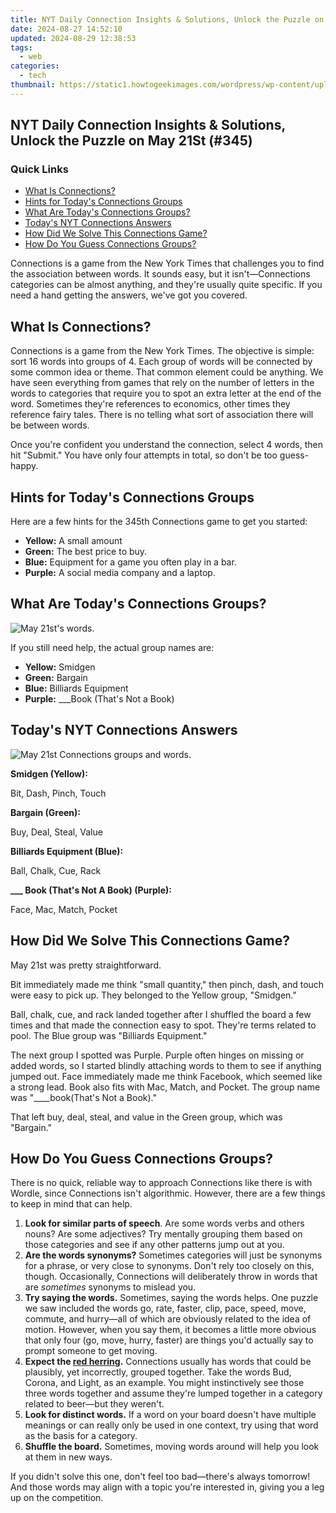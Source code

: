 ```yaml
---
title: NYT Daily Connection Insights & Solutions, Unlock the Puzzle on May 21St (#345)
date: 2024-08-27 14:52:10
updated: 2024-08-29 12:38:53
tags:
  - web
categories:
  - tech
thumbnail: https://static1.howtogeekimages.com/wordpress/wp-content/uploads/2024/03/connections.jpg
---
```


## NYT Daily Connection Insights & Solutions, Unlock the Puzzle on May 21St (#345)

### Quick Links

* [What Is Connections?](https://vimeo-videos.techidaily.com/updated-2024-approved-quick-tips-to-produce-quality-thumbnails-fast/)
* [Hints for Today's Connections Groups](https://eaxpv-info.techidaily.com/updated-2024-approved-from-unconfident-to-impactful-embracing-youtube-blogging/)
* [What Are Today's Connections Groups?](https://instagram-video-recordings.techidaily.com/adaptive-sharing-techniques-for-igtv-on-fb/)
* [Today's NYT Connections Answers](https://facebook-videos.techidaily.com/new-2024-approved-save-fb-pages-with-a-click-top-8-tools-available-online-and-free/)
* [How Did We Solve This Connections Game?](https://video-capture.techidaily.com/new-seamless-film-documentation-on-windowsmacos-and-ios-gadgets-for-2024/)
* [How Do You Guess Connections Groups?](https://howto.techidaily.com/9-solutions-to-fix-process-system-isnt-responding-error-on-honor-x8b-drfone-by-drfone-fix-android-problems-fix-android-problems/)

 Connections is a game from the New York Times that challenges you to find the association between words. It sounds easy, but it isn't—Connections categories can be almost anything, and they're usually quite specific. If you need a hand getting the answers, we've got you covered.

##  What Is Connections?

 Connections is a game from the New York Times. The objective is simple: sort 16 words into groups of 4\. Each group of words will be connected by some common idea or theme. That common element could be anything. We have seen everything from games that rely on the number of letters in the words to categories that require you to spot an extra letter at the end of the word. Sometimes they're references to economics, other times they reference fairy tales. There is no telling what sort of association there will be between words.

 Once you're confident you understand the connection, select 4 words, then hit "Submit." You have only four attempts in total, so don't be too guess-happy.

##  Hints for Today's Connections Groups

 Here are a few hints for the 345th Connections game to get you started:

* **Yellow:** A small amount
* **Green:** The best price to buy.
* **Blue:** Equipment for a game you often play in a bar.
* **Purple:** A social media company and a laptop.

##  What Are Today's Connections Groups?

![May 21st's words.](https://static1.howtogeekimages.com/wordpress/wp-content/uploads/2024/05/may-21st-connections.png) 

 If you still need help, the actual group names are:

* **Yellow:** Smidgen
* **Green:** Bargain
* **Blue:** Billiards Equipment
* **Purple:** \_\_\_Book (That's Not a Book)

##  Today's NYT Connections Answers

![May 21st Connections groups and words.](https://static1.howtogeekimages.com/wordpress/wp-content/uploads/2024/05/may-21st-connections-filled.png) 

**Smidgen (Yellow):** 

 Bit, Dash, Pinch, Touch

**Bargain (Green):** 

 Buy, Deal, Steal, Value

**Billiards Equipment (Blue):** 

 Ball, Chalk, Cue, Rack

**\_\_\_ Book (That's Not A Book) (Purple):** 

 Face, Mac, Match, Pocket

##  How Did We Solve This Connections Game?

 May 21st was pretty straightforward. 

 Bit immediately made me think "small quantity," then pinch, dash, and touch were easy to pick up. They belonged to the Yellow group, "Smidgen." 

 Ball, chalk, cue, and rack landed together after I shuffled the board a few times and that made the connection easy to spot. They're terms related to pool. The Blue group was "Billiards Equipment." 

 The next group I spotted was Purple. Purple often hinges on missing or added words, so I started blindly attaching words to them to see if anything jumped out. Face immediately made me think Facebook, which seemed like a strong lead. Book also fits with Mac, Match, and Pocket. The group name was "\_\_\_\_book(That's Not a Book)." 

 That left buy, deal, steal, and value in the Green group, which was "Bargain." 

##  How Do You Guess Connections Groups?

 There is no quick, reliable way to approach Connections like there is with Wordle, since Connections isn't algorithmic. However, there are a few things to keep in mind that can help.

1. **Look for similar parts of speech**. Are some words verbs and others nouns? Are some adjectives? Try mentally grouping them based on those categories and see if any other patterns jump out at you.
2. **Are the words synonyms?** Sometimes categories will just be synonyms for a phrase, or very close to synonyms. Don't rely too closely on this, though. Occasionally, Connections will deliberately throw in words that are _sometimes_ synonyms to mislead you.
3. **Try saying the words.** Sometimes, saying the words helps. One puzzle we saw included the words go, rate, faster, clip, pace, speed, move, commute, and hurry—all of which are obviously related to the idea of motion. However, when you say them, it becomes a little more obvious that only four (go, move, hurry, faster) are things you'd actually say to prompt someone to get moving.
4. **Expect the [red herring](https://www.merriam-webster.com/dictionary/red%20herring).** Connections usually has words that could be plausibly, yet incorrectly, grouped together. Take the words Bud, Corona, and Light, as an example. You might instinctively see those three words together and assume they're lumped together in a category related to beer—but they weren't.
5. **Look for distinct words.** If a word on your board doesn't have multiple meanings or can really only be used in one context, try using that word as the basis for a category.
6. **Shuffle the board.** Sometimes, moving words around will help you look at them in new ways.

 If you didn't solve this one, don't feel too bad—there's always tomorrow! And those words may align with a topic you're interested in, giving you a leg up on the competition.

<ins class="adsbygoogle"
     style="display:block"
     data-ad-format="autorelaxed"
     data-ad-client="ca-pub-7571918770474297"
     data-ad-slot="1223367746"></ins>



<ins class="adsbygoogle"
     style="display:block"
     data-ad-client="ca-pub-7571918770474297"
     data-ad-slot="8358498916"
     data-ad-format="auto"
     data-full-width-responsive="true"></ins>
